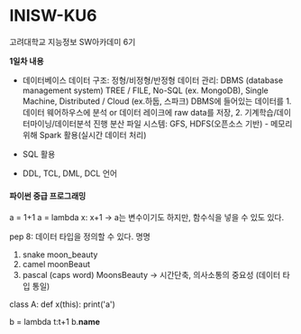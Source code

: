 # INISW-KU6
고려대학교 지능정보 SW아카데미 6기

**1일차 내용**
- 데이터베이스
데이터 구조: 정형/비정형/반정형
데이터 관리: DBMS (database management system)
TREE / FILE, No-SQL (ex. MongoDB), Single Machine, Distributed / Cloud (ex.하둡, 스파크)
DBMS에 들어있는 데이터를 1. 데이터 웨어하우스에 분석 or 데이터 레이크에 raw data를 저장, 2. 기계학습/데이터마이닝/데이터분석 진행
분산 파일 시스템: GFS, HDFS(오픈소스 기반) - 메모리 위해 Spark 활용(실시간 데이터 처리)

- SQL 활용
- DDL, TCL, DML, DCL 언어


#### 파이썬 중급 프로그래밍
a = 1+1
a = lambda x: x+1
-> a는 변수이기도 하지만, 함수식을 넣을 수 있도 있다.

pep 8: 데이터 타입을 정의할 수 있다.
명명
1. snake moon_beauty
2. camel moonBeaut
3. pascal (caps word) MoonsBeauty
-> 시간단축, 의사소통의 중요성 (데이터 타입 통일)

class A:
  def x(this):
    print('a')

b = lambda t:t+1
b.__name__
<lambda>
